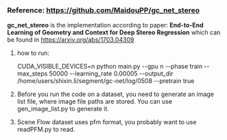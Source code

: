 ### Reference: https://github.com/MaidouPP/gc_net_stereo


**gc_net_stereo** is the implementation according to paper: **End-to-End Learning of Geometry and Context for Deep Stereo Regression** which can be found in https://arxiv.org/abs/1703.04309 


1. how to run:

   CUDA_VISIBLE_DEVICES=n python main.py --gpu n --phase train --max_steps 50000 --learning_rate 0.00005 --output_dir /home/users/shixin.li/segment/gc-net/log/0508 --pretrain true

2. Before you run the code on a dataset, you need to generate an image list file, where image file paths are stored. You can use gen_image_list.py to generate it.

3. Scene Flow dataset uses pfm format, you probably want to use readPFM.py to read.
